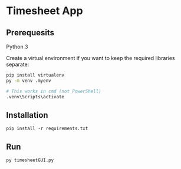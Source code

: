 # Timesheet App

## Prerequesits
Python 3

Create a virtual environment if you want to keep the required libraries separate:
```bash
pip install virtualenv
py -m venv .myenv

# This works in cmd (not PowerShell)
.venv\Scripts\activate
```


## Installation
`pip install -r requirements.txt`

## Run
`py timesheetGUI.py`
